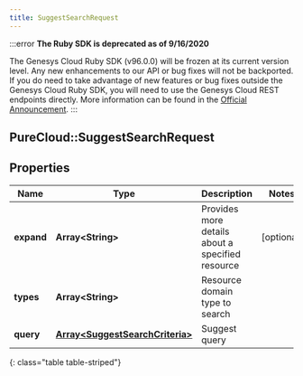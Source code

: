 ```yaml
---
title: SuggestSearchRequest
---
```


:::error
**The Ruby SDK is deprecated as of 9/16/2020**

The Genesys Cloud Ruby SDK (v96.0.0) will be frozen at its current version level. Any new enhancements to our API or bug fixes will not be backported. If you do need to take advantage of new features or bug fixes outside the Genesys Cloud Ruby SDK, you will need to use the Genesys Cloud REST endpoints directly. More information can be found in the [Official Announcement](https://developer.mypurecloud.com/forum/t/announcement-genesys-cloud-ruby-sdk-end-of-life/8850).
:::


## PureCloud::SuggestSearchRequest

## Properties

|Name | Type | Description | Notes|
|------------ | ------------- | ------------- | -------------|
| **expand** | **Array&lt;String&gt;** | Provides more details about a specified resource | [optional] |
| **types** | **Array&lt;String&gt;** | Resource domain type to search | |
| **query** | [**Array&lt;SuggestSearchCriteria&gt;**](SuggestSearchCriteria.html) | Suggest query | |
{: class="table table-striped"}


